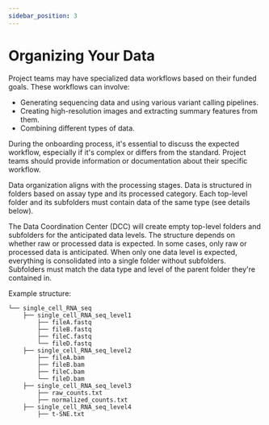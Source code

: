 ```yaml
---
sidebar_position: 3
---
```


# Organizing Your Data

Project teams may have specialized data workflows based on their funded goals. These workflows can involve:

- Generating sequencing data and using various variant calling pipelines.
- Creating high-resolution images and extracting summary features from them.
- Combining different types of data.

During the onboarding process, it's essential to discuss the expected workflow, especially if it's complex or differs from the standard. Project teams should provide information or documentation about their specific workflow.

Data organization aligns with the processing stages. Data is structured in folders based on assay type and its processed category. Each top-level folder and its subfolders must contain data of the same type (see details below).

The Data Coordination Center (DCC) will create empty top-level folders and subfolders for the anticipated data levels. The structure depends on whether raw or processed data is expected. In some cases, only raw or processed data is anticipated. When only one data level is expected, everything is consolidated into a single folder without subfolders. Subfolders must match the data type and level of the parent folder they're contained in.

Example structure:

```plaintext
└── single_cell_RNA_seq
    ├── single_cell_RNA_seq_level1
        ├── fileA.fastq
        ├── fileB.fastq
        ├── fileC.fastq
        └── fileD.fastq
    ├── single_cell_RNA_seq_level2
        ├── fileA.bam
        ├── fileB.bam
        ├── fileC.bam
        └── fileD.bam
    ├── single_cell_RNA_seq_level3
        ├── raw_counts.txt
        ├── normalized_counts.txt
    ├── single_cell_RNA_seq_level4
        ├── t-SNE.txt
```